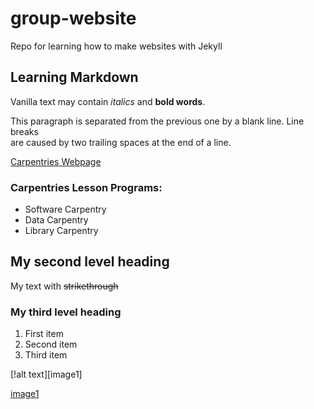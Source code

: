 # group-website
Repo for learning how to make websites with Jekyll

## Learning Markdown

Vanilla text may contain *italics* and **bold words**.

This paragraph is separated from the previous one by a blank line.
Line breaks  
are caused by two trailing spaces at the end of a line.

[Carpentries Webpage](https://carpentries.org)


### Carpentries Lesson Programs:
- Software Carpentry
- Data Carpentry
- Library Carpentry

## My second level heading
My text with ~~strikethrough~~

### My third level heading
1. First item
2. Second item
3. Third item

[!alt text][image1]

[image1](https://github.com/carpentries/carpentries.org/blob/main/images/TheCarpentries-opengraph.png "Logo Title Text 1")

